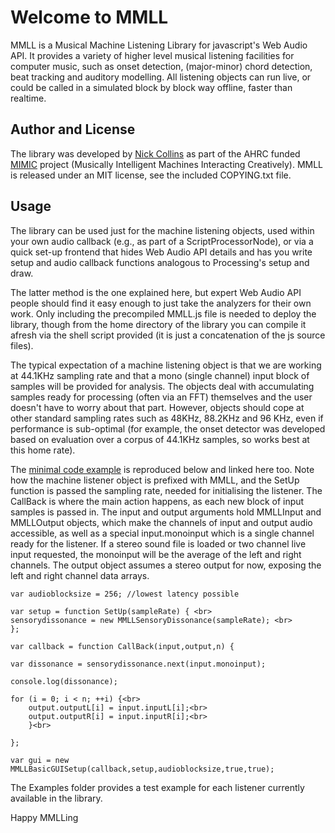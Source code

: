 # Welcome to MMLL
MMLL is a Musical Machine Listening Library for javascript's Web Audio API. It provides a variety of higher level musical listening facilities for computer music, such as onset detection, (major-minor) chord detection, beat tracking and auditory modelling. All listening objects can run live, or could be called in a simulated block by block way offline, faster than realtime.

## Author and License

The library was developed by [Nick Collins](http://composerprogrammer.com/index.html) as part of the AHRC funded [MIMIC](https://mimicproject.com/about) project (Musically Intelligent Machines Interacting Creatively). MMLL is released under an MIT license, see the included COPYING.txt file.

## Usage

The library can be used just for the machine listening objects, used within your own audio callback (e.g., as part of a ScriptProcessorNode), or via a quick set-up frontend that hides Web Audio API details and  has you write setup and audio callback functions analogous to Processing's setup and draw.

The latter method is the one explained here, but expert Web Audio API people should find it easy enough to just take the analyzers for their own work. Only including the precompiled MMLL.js file is needed to deploy the library, though from the home directory of the library you can compile it afresh via the shell script provided (it is just a concatenation of the js source files).

The typical expectation of a machine listening object is that we are working at 44.1KHz sampling rate and that a mono (single channel) input block of samples will be provided for analysis. The objects deal with accumulating samples ready for processing (often via an FFT) themselves and the user doesn't have to worry about that part. However, objects should cope at other standard sampling rates such as 48KHz, 88.2KHz and 96 KHz, even if performance is sub-optimal (for example, the onset detector was developed based on evaluation over a corpus of 44.1KHz samples, so works best at this home rate).

The [minimal code example](Examples/minimalexample.html) is reproduced below and linked here too. Note how the machine listener object is prefixed with MMLL, and the SetUp function is passed the sampling rate, needed for initialising the listener. The CallBack is where the main action happens, as each new block of input samples is passed in. The input and output arguments hold MMLLInput and MMLLOutput objects, which make the channels of input and output audio accessible, as well as a special input.monoinput which is a single channel ready for the listener. If a stereo sound file is loaded or two channel live input requested, the monoinput will be the average of the left and right channels. The output object assumes a stereo output for now, exposing the left and right channel data arrays.

```
var audioblocksize = 256; //lowest latency possible

var setup = function SetUp(sampleRate) { <br>
sensorydissonance = new MMLLSensoryDissonance(sampleRate); <br>
};

var callback = function CallBack(input,output,n) {

var dissonance = sensorydissonance.next(input.monoinput);

console.log(dissonance);

for (i = 0; i < n; ++i) {<br>
    output.outputL[i] = input.inputL[i];<br>
    output.outputR[i] = input.inputR[i];<br>
    }<br>

};

var gui = new MMLLBasicGUISetup(callback,setup,audioblocksize,true,true);
```


The Examples folder provides a test example for each listener currently available in the library.

Happy MMLLing
